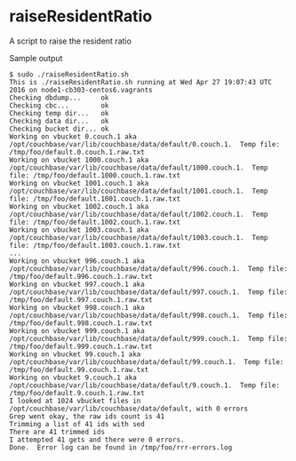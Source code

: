 # raiseResidentRatio
A script to raise the resident ratio

Sample output

    $ sudo ./raiseResidentRatio.sh 
    This is ./raiseResidentRatio.sh running at Wed Apr 27 19:07:43 UTC 2016 on node1-cb303-centos6.vagrants
    Checking dbdump...     ok
    Checking cbc...        ok
    Checking temp dir...   ok
    Checking data dir...   ok
    Checking bucket dir... ok
    Working on vbucket 0.couch.1 aka /opt/couchbase/var/lib/couchbase/data/default/0.couch.1.  Temp file: /tmp/foo/default.0.couch.1.raw.txt
    Working on vbucket 1000.couch.1 aka /opt/couchbase/var/lib/couchbase/data/default/1000.couch.1.  Temp file: /tmp/foo/default.1000.couch.1.raw.txt
    Working on vbucket 1001.couch.1 aka /opt/couchbase/var/lib/couchbase/data/default/1001.couch.1.  Temp file: /tmp/foo/default.1001.couch.1.raw.txt
    Working on vbucket 1002.couch.1 aka /opt/couchbase/var/lib/couchbase/data/default/1002.couch.1.  Temp file: /tmp/foo/default.1002.couch.1.raw.txt
    Working on vbucket 1003.couch.1 aka /opt/couchbase/var/lib/couchbase/data/default/1003.couch.1.  Temp file: /tmp/foo/default.1003.couch.1.raw.txt
    ...
    Working on vbucket 996.couch.1 aka /opt/couchbase/var/lib/couchbase/data/default/996.couch.1.  Temp file: /tmp/foo/default.996.couch.1.raw.txt
    Working on vbucket 997.couch.1 aka /opt/couchbase/var/lib/couchbase/data/default/997.couch.1.  Temp file: /tmp/foo/default.997.couch.1.raw.txt
    Working on vbucket 998.couch.1 aka /opt/couchbase/var/lib/couchbase/data/default/998.couch.1.  Temp file: /tmp/foo/default.998.couch.1.raw.txt
    Working on vbucket 999.couch.1 aka /opt/couchbase/var/lib/couchbase/data/default/999.couch.1.  Temp file: /tmp/foo/default.999.couch.1.raw.txt
    Working on vbucket 99.couch.1 aka /opt/couchbase/var/lib/couchbase/data/default/99.couch.1.  Temp file: /tmp/foo/default.99.couch.1.raw.txt
    Working on vbucket 9.couch.1 aka /opt/couchbase/var/lib/couchbase/data/default/9.couch.1.  Temp file: /tmp/foo/default.9.couch.1.raw.txt
    I looked at 1024 vbucket files in /opt/couchbase/var/lib/couchbase/data/default, with 0 errors
    Grep went okay, the raw ids count is 41
    Trimming a list of 41 ids with sed
    There are 41 trimmed ids
    I attempted 41 gets and there were 0 errors.
    Done.  Error log can be found in /tmp/foo/rrr-errors.log
